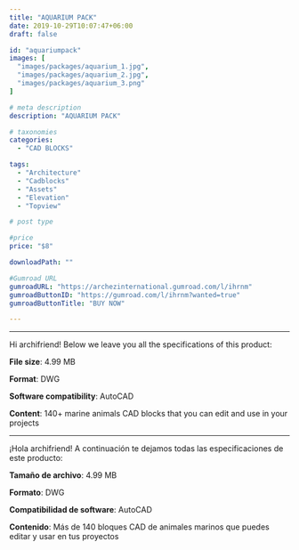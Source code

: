 ```yaml
---
title: "AQUARIUM PACK"
date: 2019-10-29T10:07:47+06:00
draft: false

id: "aquariumpack"
images: [
  "images/packages/aquarium_1.jpg",
  "images/packages/aquarium_2.jpg",
  "images/packages/aquarium_3.png"
]

# meta description
description: "AQUARIUM PACK"

# taxonomies
categories:
  - "CAD BLOCKS"

tags:
  - "Architecture"
  - "Cadblocks"
  - "Assets"
  - "Elevation"
  - "Topview"

# post type

#price
price: "$8"

downloadPath: ""

#Gumroad URL
gumroadURL: "https://archezinternational.gumroad.com/l/ihrnm"
gumroadButtonID: "https://gumroad.com/l/ihrnm?wanted=true"
gumroadButtonTitle: "BUY NOW"

---
```


___

Hi archifriend! Below we leave you all the specifications of this product:

**File size**: 4.99 MB

**Format**: DWG

**Software compatibility**: AutoCAD

**Content**: 140+ marine animals CAD blocks that you can edit and use in your projects

_____

¡Hola archifriend! A continuación te dejamos todas las especificaciones de este producto:

**Tamaño de archivo**: 4.99 MB

**Formato**: DWG

**Compatibilidad de software**: AutoCAD

**Contenido**: Más de 140 bloques CAD de animales marinos que puedes editar y usar en tus proyectos